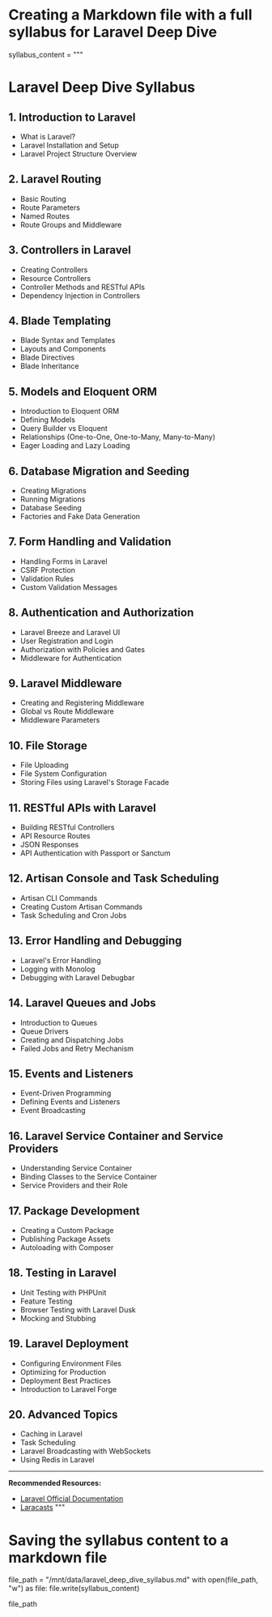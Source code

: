 # Creating a Markdown file with a full syllabus for Laravel Deep Dive

syllabus_content = """
# Laravel Deep Dive Syllabus

## 1. Introduction to Laravel
- What is Laravel?
- Laravel Installation and Setup
- Laravel Project Structure Overview

## 2. Laravel Routing
- Basic Routing
- Route Parameters
- Named Routes
- Route Groups and Middleware

## 3. Controllers in Laravel
- Creating Controllers
- Resource Controllers
- Controller Methods and RESTful APIs
- Dependency Injection in Controllers

## 4. Blade Templating
- Blade Syntax and Templates
- Layouts and Components
- Blade Directives
- Blade Inheritance

## 5. Models and Eloquent ORM
- Introduction to Eloquent ORM
- Defining Models
- Query Builder vs Eloquent
- Relationships (One-to-One, One-to-Many, Many-to-Many)
- Eager Loading and Lazy Loading

## 6. Database Migration and Seeding
- Creating Migrations
- Running Migrations
- Database Seeding
- Factories and Fake Data Generation

## 7. Form Handling and Validation
- Handling Forms in Laravel
- CSRF Protection
- Validation Rules
- Custom Validation Messages

## 8. Authentication and Authorization
- Laravel Breeze and Laravel UI
- User Registration and Login
- Authorization with Policies and Gates
- Middleware for Authentication

## 9. Laravel Middleware
- Creating and Registering Middleware
- Global vs Route Middleware
- Middleware Parameters

## 10. File Storage
- File Uploading
- File System Configuration
- Storing Files using Laravel's Storage Facade

## 11. RESTful APIs with Laravel
- Building RESTful Controllers
- API Resource Routes
- JSON Responses
- API Authentication with Passport or Sanctum

## 12. Artisan Console and Task Scheduling
- Artisan CLI Commands
- Creating Custom Artisan Commands
- Task Scheduling and Cron Jobs

## 13. Error Handling and Debugging
- Laravel's Error Handling
- Logging with Monolog
- Debugging with Laravel Debugbar

## 14. Laravel Queues and Jobs
- Introduction to Queues
- Queue Drivers
- Creating and Dispatching Jobs
- Failed Jobs and Retry Mechanism

## 15. Events and Listeners
- Event-Driven Programming
- Defining Events and Listeners
- Event Broadcasting

## 16. Laravel Service Container and Service Providers
- Understanding Service Container
- Binding Classes to the Service Container
- Service Providers and their Role

## 17. Package Development
- Creating a Custom Package
- Publishing Package Assets
- Autoloading with Composer

## 18. Testing in Laravel
- Unit Testing with PHPUnit
- Feature Testing
- Browser Testing with Laravel Dusk
- Mocking and Stubbing

## 19. Laravel Deployment
- Configuring Environment Files
- Optimizing for Production
- Deployment Best Practices
- Introduction to Laravel Forge

## 20. Advanced Topics
- Caching in Laravel
- Task Scheduling
- Laravel Broadcasting with WebSockets
- Using Redis in Laravel

---

**Recommended Resources:**
- [Laravel Official Documentation](https://laravel.com/docs)
- [Laracasts](https://laracasts.com/)
"""

# Saving the syllabus content to a markdown file
file_path = "/mnt/data/laravel_deep_dive_syllabus.md"
with open(file_path, "w") as file:
    file.write(syllabus_content)

file_path
